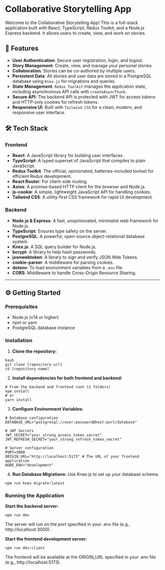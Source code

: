 # Collaborative Storytelling App

Welcome to the Collaborative Storytelling App! This is a full-stack application built with React, TypeScript, Redux Toolkit, and a Node.js Express backend. It allows users to create, view, and work on stories.

## 🚀 Features
- **User Authentication**: Secure user registration, login, and logout.
- **Story Management**: Create, view, and manage your personal stories.
- **Collaboration**: Stories can be co-authored by multiple users.
- **Persistent Data**: All stories and user data are stored in a PostgreSQL database using `Knex.js` for migrations and queries.
- **State Management**: `Redux Toolkit` manages the application state, including asynchronous API calls with `createAsyncThunk`.
- **Secure API**: The backend API is protected with JWT for access tokens and HTTP-only cookies for refresh tokens.
- **Responsive UI**: Built with `Tailwind CSS` for a clean, modern, and responsive user interface.

## 🛠️ Tech Stack

### Frontend
- **React**: A JavaScript library for building user interfaces.
- **TypeScript**: A typed superset of JavaScript that compiles to plain JavaScript.
- **Redux Toolkit**: The official, opinionated, batteries-included toolset for efficient Redux development.
- **React Router**: For client-side routing.
- **Axios**: A promise-based HTTP client for the browser and Node.js.
- **js-cookie**: A simple, lightweight JavaScript API for handling cookies.
- **Tailwind CSS**: A utility-first CSS framework for rapid UI development.

### Backend
- **Node.js & Express**: A fast, unopinionated, minimalist web framework for Node.js.
- **TypeScript**: Ensures type safety on the server.
- **PostgreSQL**: A powerful, open-source object-relational database system.
- **Knex.js**: A SQL query builder for Node.js.
- **bcrypt**: A library to help hash passwords.
- **jsonwebtoken**: A library to sign and verify JSON Web Tokens.
- **cookie-parser**: A middleware for parsing cookies.
- **dotenv**: To load environment variables from a `.env` file.
- **CORS**: Middleware to handle Cross-Origin Resource Sharing.

---

## ⚙️ Getting Started

### Prerequisites
- Node.js (v14 or higher)
- npm or yarn
- PostgreSQL database instance

### Installation
1. **Clone the repository:**
```
bash
git clone [repository-url]
cd [repository-name]
```

2. **Install dependencies for both frontend and backend:**
```
# From the backend and frontend root (2 folders)
npm install
# or
yarn install
```
3. **Configure Environment Variables:**
```
# Database configuration
DATABASE_URL="postgresql://user:password@host:port/database"

# JWT Secrets
JWT_SECRET="your_strong_access_token_secret"
JWT_REFRESH_SECRET="your_strong_refresh_token_secret"

# Server configuration
PORT=3000
ORIGIN_URL="http://localhost:5173" # The URL of your frontend application
NODE_ENV="development"
```

4. **Run Database Migrations:**
Use Knex.js to set up your database schema.
```
npm run knex migrate:latest
```

### Running the Application 
**Start the backend server:**
```
npm run dev
```
The server will run on the port specified in your .env file (e.g., http://localhost:3000).

**Start the frontend development server:**
```
npm run dev:client
```
The frontend will be available at the ORIGIN_URL specified in your .env file (e.g., http://localhost:5173).